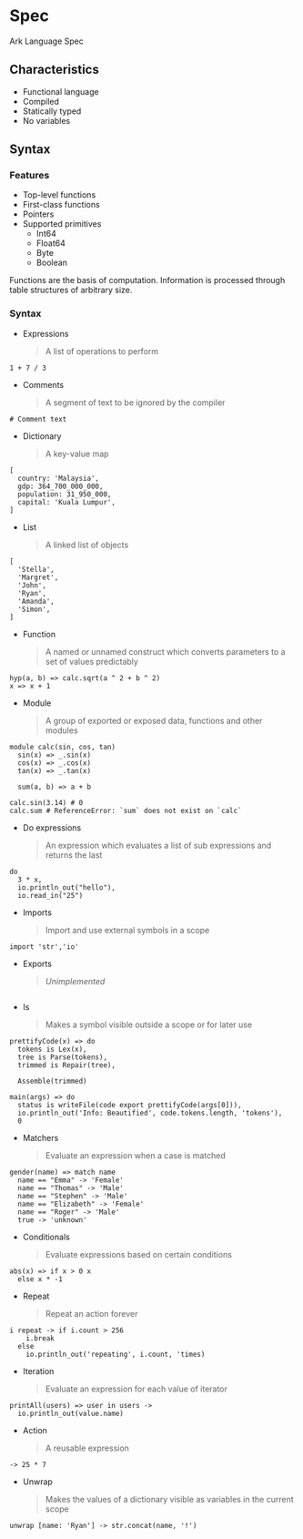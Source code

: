 # Spec

Ark Language Spec

## Characteristics

* Functional language
* Compiled
* Statically typed
* No variables

## Syntax

### Features

* Top-level functions
* First-class functions
* Pointers
* Supported primitives
    * Int64
    * Float64
    * Byte
    * Boolean

Functions are the basis of computation. Information is processed through table structures of arbitrary size.

### Syntax

* Expressions
  > A list of operations to perform
  
```
1 + 7 / 3
```

* Comments
  > A segment of text to be ignored by the compiler
  
```
# Comment text
```

* Dictionary
  > A key-value map
  
```
[
  country: 'Malaysia',
  gdp: 364_700_000_000,
  population: 31_950_000,
  capital: 'Kuala Lumpur',
]
```

* List
  > A linked list of objects
  
```
[
  'Stella',
  'Margret',
  'John',
  'Ryan',
  'Amanda',
  'Simon',
]
```

* Function
  > A named or unnamed construct which converts parameters to a set of values predictably

 ```
 hyp(a, b) => calc.sqrt(a ^ 2 + b ^ 2)
 x => x + 1
 ``` 

* Module
  > A group of exported or exposed data, functions and other modules

```
module calc(sin, cos, tan)
  sin(x) => _.sin(x)
  cos(x) => _.cos(x)
  tan(x) => _.tan(x)
  
  sum(a, b) => a + b
  
calc.sin(3.14) # 0 
calc.sum # ReferenceError: `sum` does not exist on `calc`
```

* Do expressions
  > An expression which evaluates a list of sub expressions and returns the last

```
do 
  3 * x,
  io.println_out("hello"),
  io.read_in("25")
```

* Imports
  > Import and use external symbols in a scope

```
import 'str','io'
```

* Exports
  > *Unimplemented*
  
```
```

* Is
  > Makes a symbol visible outside a scope or for later use

```
prettifyCode(x) => do
  tokens is Lex(x),
  tree is Parse(tokens),
  trimmed is Repair(tree),
  
  Assemble(trimmed)
  
main(args) => do
  status is writeFile(code export prettifyCode(args[0])),
  io.println_out('Info: Beautified', code.tokens.length, 'tokens'),
  0
```

* Matchers
  > Evaluate an expression when a case is matched
  
```
gender(name) => match name
  name == "Emma" -> 'Female'
  name == "Thomas" -> 'Male'
  name == "Stephen" -> 'Male'
  name == "Elizabeth" -> 'Female'
  name == "Roger" -> 'Male'
  true -> 'unknown'
``` 

* Conditionals
  > Evaluate expressions based on certain conditions
  
```
abs(x) => if x > 0 x 
  else x * -1
```

* Repeat
  > Repeat an action forever
  
```
i repeat -> if i.count > 256 
    i.break 
  else 
    io.println_out('repeating', i.count, 'times)
```

* Iteration
  > Evaluate an expression for each value of iterator

```
printAll(users) => user in users ->
  io.println_out(value.name)  
```

* Action
  > A reusable expression
  
```
-> 25 * 7
```

* Unwrap
  > Makes the values of a dictionary visible as variables in the current scope
  
```
unwrap [name: 'Ryan'] -> str.concat(name, '!')
```

